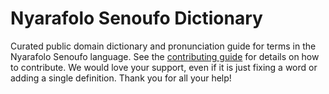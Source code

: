 
# Nyarafolo Senoufo Dictionary

Curated public domain dictionary and pronunciation guide for terms in the Nyarafolo Senoufo language. See the [contributing guide](https://github.com/drumworkteam/term/blob/make/.github/contributing.md) for details on how to contribute. We would love your support, even if it is just fixing a word or adding a single definition. Thank you for all your help!